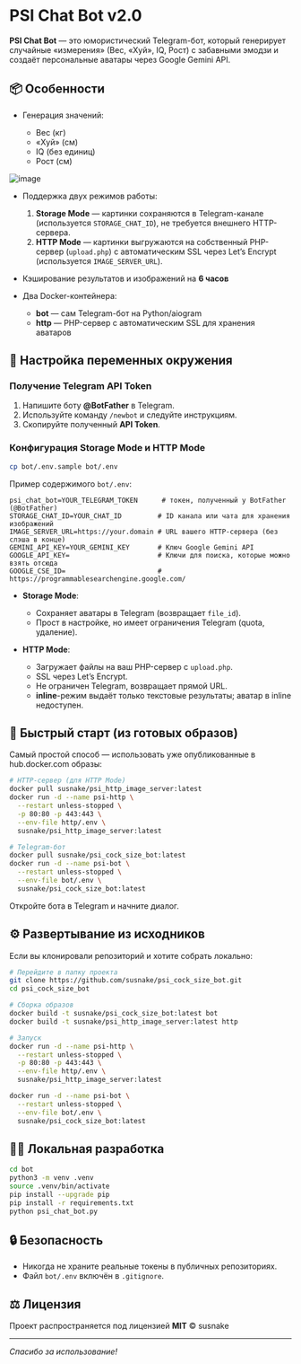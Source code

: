 # PSI Chat Bot v2.0

**PSI Chat Bot** — это юмористический Telegram-бот, который генерирует случайные «измерения» (Вес, «Хуй», IQ, Рост) с забавными эмодзи и создаёт персональные аватары через Google Gemini API.

## 📦 Особенности

* Генерация значений:

  * Вес (кг)
  * «Хуй» (см)
  * IQ (без единиц)
  * Рост (см)

![image](https://github.com/user-attachments/assets/5da44df2-1ea7-457a-a132-f9f29a6b56bd)

    
* Поддержка двух режимов работы:

  1. **Storage Mode** — картинки сохраняются в Telegram-канале (используется `STORAGE_CHAT_ID`), не требуется внешнего HTTP-сервера.
  2. **HTTP Mode** — картинки выгружаются на собственный PHP-сервер (`upload.php`) с автоматическим SSL через Let’s Encrypt (используется `IMAGE_SERVER_URL`).
* Кэширование результатов и изображений на **6 часов**
* Два Docker-контейнера:

  * **bot** — сам Telegram-бот на Python/aiogram
  * **http** — PHP-сервер с автоматическим SSL для хранения аватаров

## 🔑 Настройка переменных окружения

### Получение Telegram API Token

1. Напишите боту **@BotFather** в Telegram.
2. Используйте команду `/newbot` и следуйте инструкциям.
3. Скопируйте полученный **API Token**.

### Конфигурация Storage Mode и HTTP Mode

```bash
cp bot/.env.sample bot/.env
```

Пример содержимого `bot/.env`:

```dotenv
psi_chat_bot=YOUR_TELEGRAM_TOKEN      # токен, полученный у BotFather (@BotFather)
STORAGE_CHAT_ID=YOUR_CHAT_ID         # ID канала или чата для хранения изображений
IMAGE_SERVER_URL=https://your.domain # URL вашего HTTP-сервера (без слэша в конце)
GEMINI_API_KEY=YOUR_GEMINI_KEY       # Ключ Google Gemini API
GOOGLE_API_KEY=                      # Ключи для поиска, которые можно взять отсюда 
GOOGLE_CSE_ID=                       # https://programmablesearchengine.google.com/
```

* **Storage Mode**:

  * Сохраняет аватары в Telegram (возвращает `file_id`).
  * Прост в настройке, но имеет ограничения Telegram (quota, удаление).
* **HTTP Mode**:

  * Загружает файлы на ваш PHP-сервер с `upload.php`.
  * SSL через Let’s Encrypt.
  * Не ограничен Telegram, возвращает прямой URL.
  * **inline**-режим выдаёт только текстовые результаты; аватар в inline недоступен.

## 🚀 Быстрый старт (из готовых образов)

Самый простой способ — использовать уже опубликованные в hub.docker.com образы:

```bash
# HTTP-сервер (для HTTP Mode)
docker pull susnake/psi_http_image_server:latest
docker run -d --name psi-http \
  --restart unless-stopped \
  -p 80:80 -p 443:443 \
  --env-file http/.env \
  susnake/psi_http_image_server:latest

# Telegram-бот
docker pull susnake/psi_cock_size_bot:latest
docker run -d --name psi-bot \
  --restart unless-stopped \
  --env-file bot/.env \
  susnake/psi_cock_size_bot:latest
```

Откройте бота в Telegram и начните диалог.

## ⚙️ Развертывание из исходников

Если вы клонировали репозиторий и хотите собрать локально:

```bash
# Перейдите в папку проекта
git clone https://github.com/susnake/psi_cock_size_bot.git
cd psi_cock_size_bot

# Сборка образов
docker build -t susnake/psi_cock_size_bot:latest bot
docker build -t susnake/psi_http_image_server:latest http

# Запуск
docker run -d --name psi-http \
  --restart unless-stopped \
  -p 80:80 -p 443:443 \
  --env-file http/.env \
  susnake/psi_http_image_server:latest

docker run -d --name psi-bot \
  --restart unless-stopped \
  --env-file bot/.env \
  susnake/psi_cock_size_bot:latest
```

## 🧑‍💻 Локальная разработка

```bash
cd bot
python3 -m venv .venv
source .venv/bin/activate
pip install --upgrade pip
pip install -r requirements.txt
python psi_chat_bot.py
```

## 🔒 Безопасность

* Никогда не храните реальные токены в публичных репозиториях.
* Файл `bot/.env` включён в `.gitignore`.

## ⚖️ Лицензия

Проект распространяется под лицензией **MIT** © susnake

---

*Спасибо за использование!*
